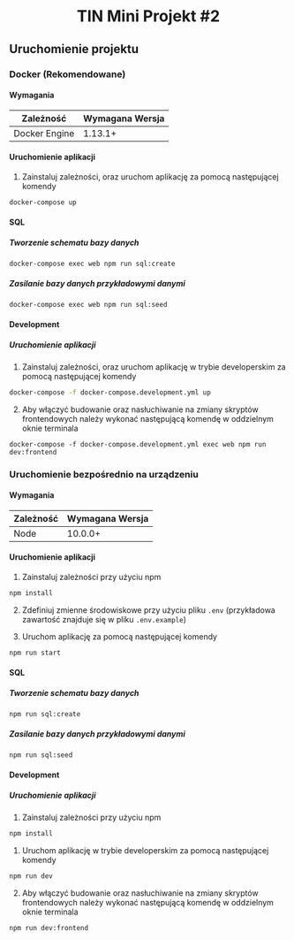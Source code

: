 <h1 align="center">TIN Mini Projekt #2</h1>

## Uruchomienie projektu
### Docker (Rekomendowane)
#### Wymagania
| Zależność      | Wymagana Wersja |
|----------------|-----------------|
| Docker Engine  | 1.13.1+         |

#### Uruchomienie aplikacji
1. Zainstaluj zależności, oraz uruchom aplikację za pomocą następującej komendy
```bash
docker-compose up
```

#### SQL
##### Tworzenie schematu bazy danych
```
docker-compose exec web npm run sql:create
```

##### Zasilanie bazy danych przykładowymi danymi
```
docker-compose exec web npm run sql:seed
```

#### Development
##### Uruchomienie aplikacji
1. Zainstaluj zależności, oraz uruchom aplikację w trybie developerskim za pomocą następującej komendy
```bash
docker-compose -f docker-compose.development.yml up
```

2. Aby włączyć budowanie oraz nasłuchiwanie na zmiany skryptów frontendowych należy wykonać następującą komendę w oddzielnym oknie terminala
```
docker-compose -f docker-compose.development.yml exec web npm run dev:frontend
```

### Uruchomienie bezpośrednio na urządzeniu
#### Wymagania
| Zależność      | Wymagana Wersja |
|----------------|-----------------|
| Node           | 10.0.0+         |

#### Uruchomienie aplikacji
1. Zainstaluj zależności przy użyciu npm
```bash
npm install
```

2. Zdefiniuj zmienne środowiskowe przy użyciu pliku `.env` (przykładowa zawartość znajduje się w pliku `.env.example`)

3. Uruchom aplikację za pomocą następującej komendy
```bash
npm run start
```

#### SQL
##### Tworzenie schematu bazy danych
```
npm run sql:create
```

##### Zasilanie bazy danych przykładowymi danymi
```
npm run sql:seed
```

#### Development
##### Uruchomienie aplikacji
1. Zainstaluj zależności przy użyciu npm
```bash
npm install
```

1. Uruchom aplikację w trybie developerskim za pomocą następującej komendy
```bash
npm run dev
```

2. Aby włączyć budowanie oraz nasłuchiwanie na zmiany skryptów frontendowych należy wykonać następującą komendę w oddzielnym oknie terminala
```
npm run dev:frontend
```
